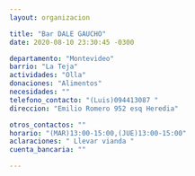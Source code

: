 ```yaml
---
layout: organizacion

title: "Bar DALE GAUCHO"
date: 2020-08-10 23:30:45 -0300

departamento: "Montevideo"
barrio: "La Teja"
actividades: "Olla"
donaciones: "Alimentos"
necesidades: ""
telefono_contacto: "(Luis)094413087 "
direccion: "Emilio Romero 952 esq Heredia"

otros_contactos: ""
horario: "(MAR)13:00-15:00,(JUE)13:00-15:00"
aclaraciones: " Llevar vianda "
cuenta_bancaria: ""

---
```

